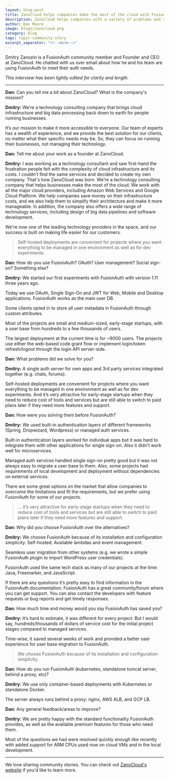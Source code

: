 ```yaml
---
layout: blog-post
title: ZanoCloud helps companies make the most of the cloud with FusionAuth
description: ZanoCloud helps companies with a variety of problems and reaches for FusionAuth for their auth needs.
author: Dan Moore
image: blogs/zanocloud.png
category: blog
tags: topic-community-story 
excerpt_separator: "<!--more-->"
---
```


Dmitry Zanozin is a FusionAuth community member and Founder and CEO at ZanoCloud. He chatted with us over email about how he and his team are using FusionAuth to meet their auth needs. 

<!--more-->

*This interview has been lightly edited for clarity and length.*

-------

**Dan:** Can you tell me a bit about ZanoCloud? What is the company's mission?

**Dmitry:** We’re a technology consulting company that brings cloud infrastructure and big data processing back down to earth for people running businesses.

It’s our mission to make it more accessible to everyone. Our team of experts has a wealth of experience, and we provide the best solution for our clients, no matter what their specific needs may be. So, they can focus on running their businesses, not managing their technology.

**Dan:** Tell me about your work as a founder at ZanoCloud.

**Dmitry:** I was working as a technology consultant and saw first-hand the frustration people felt with the complexity of cloud infrastructure and its costs. I couldn't find the same services and decided to create my own company. That's how ZanoCloud was born. We're a technology consulting company that helps businesses make the most of the cloud. We work with all the major cloud providers, including Amazon Web Services and Google Cloud Platform. We help companies save money on their infrastructure costs, and we also help them to simplify their architecture and make it more manageable. In addition, the company also offers a wide range of technology services, including design of big data pipelines and software development.

We're now one of the leading technology providers in the space, and our success is built on making life easier for our customers.

> Self-hosted deployments are convenient for projects where you want everything to be managed in one environment as well as for dev experiments.

**Dan:** How do you use FusionAuth? OAuth? User management? Social sign-on? Something else?

**Dmitry:** We started our first experiments with FusionAuth with version 1.11 three years ago.

Today we use OAuth, Single Sign-On and JWT for Web, Mobile and Desktop applications. FusionAuth works as the main user DB.

Some clients opted in to store all user metadata in FusionAuth through custom attributes.

Most of the projects are small and medium-sized, early-stage startups, with a user base from hundreds to a few thousands of users.

The largest deployment at the current time is for ~9000 users. The projects use either the web-based code grant flow or implement login/token refresh/logout through the login API server-side.
 
**Dan:** What problems did we solve for you?

**Dmitry:** A single auth server for own apps and 3rd party services integrated together (e.g. chats, forums).

Self-hosted deployments are convenient for projects where you want everything to be managed in one environment as well as for dev experiments. And it’s very attractive for early-stage startups when they need to reduce cost of tools and services but are still able to switch to paid plans later if they need more features and support.

**Dan:** How were you solving them before FusionAuth?

**Dmitry:** We used built-in authentication layers of different frameworks (Spring, Dropwizard, Wordpress) or managed auth services.

Built-in authentication layers worked for individual apps but it was hard to integrate them with other applications for single sign-on. Also it didn’t work well for microservices.

Managed auth services handled single sign-on pretty good but it was not always easy to migrate a user base to them. Also, some projects had requirements of local development and deployment without dependencies on external services.

There are some great options on the market that allow companies to overcome the limitations and fit the requirements, but we prefer using FusionAuth for some of our projects.  

> ... it’s very attractive for early-stage startups when they need to reduce cost of tools and services but are still able to switch to paid plans later if they need more features and support.

**Dan:** Why did you choose FusionAuth over the alternatives?

**Dmitry:** We choose FusionAuth because of its installation and configuration simplicity. Self-hosted. Available lambdas and event management.

Seamless user migration from other systems (e.g. we wrote a simple FusionAuth plugin to import WordPress user credentials).

FusionAuth used the same tech stack as many of our projects at the time: Java, Freemarker, and JavaScript.

If there are any questions it’s pretty easy to find information in the FusionAuth documentation. FusionAuth has a great community/forum where you can get support. You can also contact the developers with  feature requests or bug reports and get timely responses.

**Dan:** How much time and money would you say FusionAuth has saved you?

**Dmitry:** It’s hard to estimate, it was different for every project. But I would say, hundreds/thousands of dollars of service cost for the initial project stages compared to managed services.

Time-wise, it saved several weeks of work and provided a better user experience for user base migration to FusionAuth.

> We choose FusionAuth because of its installation and configuration simplicity.

**Dan:** How do you run FusionAuth (kubernetes, standalone tomcat server, behind a proxy, etc)?

**Dmitry:** We use only container-based deployments with Kubernetes or standalone Docker.

The server always runs behind a proxy: nginx, AWS ALB, and GCP LB.

**Dan:** Any general feedback/areas to improve?

**Dmitry:** We are pretty happy with the standard functionality FusionAuth provides, as well as the available premium features for those who need them.

Most of the questions we had were resolved quickly enough like recently with added support for ARM CPUs used now on cloud VMs and in the local development.

-------

We love sharing community stories. You can check out [ZanoCloud's website](https://zanocloud.com/) if you'd like to learn more. 
